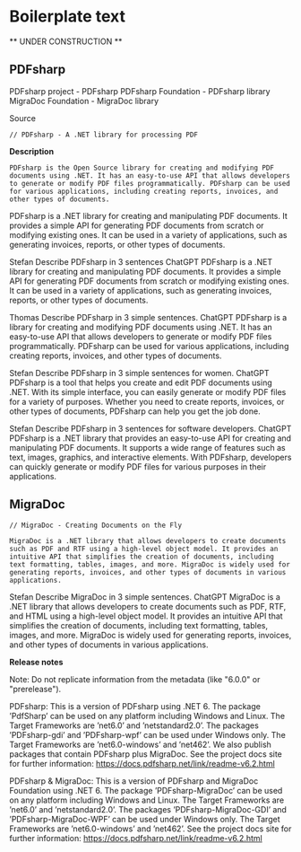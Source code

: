 ﻿# Boilerplate text

** UNDER CONSTRUCTION **

## PDFsharp

PDFsharp project       - PDFsharp
PDFsharp Foundation    - PDFsharp library
MigraDoc Foundation    - MigraDoc library


Source
```
// PDFsharp - A .NET library for processing PDF
```

**Description**
```
PDFsharp is the Open Source library for creating and modifying PDF documents using .NET. It has an easy-to-use API that allows developers to generate or modify PDF files programmatically. PDFsharp can be used for various applications, including creating reports, invoices, and other types of documents.
```


PDFsharp is a .NET library for creating and manipulating PDF documents. It provides a simple API for generating PDF documents from scratch or modifying existing ones. It can be used in a variety of applications, such as generating invoices, reports, or other types of documents.



Stefan
Describe PDFsharp in 3 sentences
ChatGPT
PDFsharp is a .NET library for creating and manipulating PDF documents. It provides a simple API for generating PDF documents from scratch or modifying existing ones. It can be used in a variety of applications, such as generating invoices, reports, or other types of documents.

Thomas
Describe PDFsharp in 3 simple sentences.
ChatGPT
PDFsharp is a library for creating and modifying PDF documents using .NET. It has an easy-to-use API that allows developers to generate or modify PDF files programmatically. PDFsharp can be used for various applications, including creating reports, invoices, and other types of documents.

Stefan
Describe PDFsharp in 3 simple sentences for women.
ChatGPT
PDFsharp is a tool that helps you create and edit PDF documents using .NET. With its simple interface, you can easily generate or modify PDF files for a variety of purposes. Whether you need to create reports, invoices, or other types of documents, PDFsharp can help you get the job done.

Stefan
Describe PDFsharp in 3 sentences for software developers.
ChatGPT
PDFsharp is a .NET library that provides an easy-to-use API for creating and manipulating PDF documents. It supports a wide range of features such as text, images, graphics, and interactive elements. With PDFsharp, developers can quickly generate or modify PDF files for various purposes in their applications.


## MigraDoc

```
// MigraDoc - Creating Documents on the Fly
```

```
MigraDoc is a .NET library that allows developers to create documents such as PDF and RTF using a high-level object model. It provides an intuitive API that simplifies the creation of documents, including text formatting, tables, images, and more. MigraDoc is widely used for generating reports, invoices, and other types of documents in various applications.
```

Stefan
Describe MigraDoc in 3 simple sentences.
ChatGPT
MigraDoc is a .NET library that allows developers to create documents such as PDF, RTF, and HTML using a high-level object model. It provides an intuitive API that simplifies the creation of documents, including text formatting, tables, images, and more. MigraDoc is widely used for generating reports, invoices, and other types of documents in various applications.


**Release notes**

Note: Do not replicate information from the metadata (like "6.0.0" or "prerelease").

PDFsharp:
This is a version of PDFsharp using .NET 6.
The package ’PdfSharp’ can be used on any platform including Windows and Linux. The Target Frameworks are ’net6.0’ and ’netstandard2.0’.
The packages ’PDFsharp-gdi’ and ’PDFsharp-wpf’ can be used under Windows only. The Target Frameworks are ’net6.0-windows’ and ’net462’.
We also publish packages that contain PDFsharp plus MigraDoc.
See the project docs site for further information:
https://docs.pdfsharp.net/link/readme-v6.2.html


PDFsharp & MigraDoc:
This is a version of PDFsharp and MigraDoc Foundation using .NET 6.
The package ’PDFsharp-MigraDoc’ can be used on any platform including Windows and Linux. The Target Frameworks are ’net6.0’ and ’netstandard2.0’.
The packages ’PDFsharp-MigraDoc-GDI’ and ’PDFsharp-MigraDoc-WPF’ can be used under Windows only. The Target Frameworks are ’net6.0-windows’ and ’net462’.
See the project docs site for further information:
https://docs.pdfsharp.net/link/readme-v6.2.html
